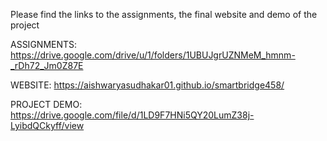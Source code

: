 Please find the links to the assignments, the final website and demo of the project 

ASSIGNMENTS: https://drive.google.com/drive/u/1/folders/1UBUJgrUZNMeM_hmnm-_rDh72_Jm0Z87E

WEBSITE: https://aishwaryasudhakar01.github.io/smartbridge458/

PROJECT DEMO: https://drive.google.com/file/d/1LD9F7HNi5QY20LumZ38j-LyibdQCkyff/view
